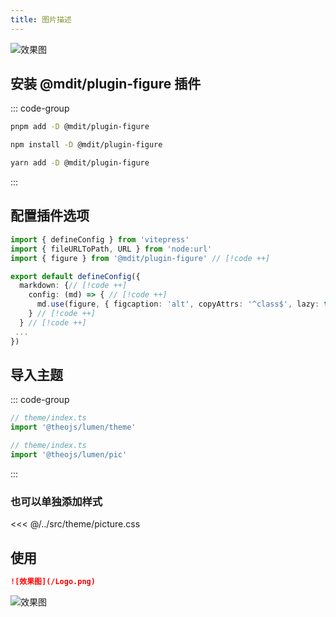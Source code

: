 ```yaml
---
title: 图片描述
---
```


![效果图](/Logo.png)

## 安装 @mdit/plugin-figure 插件

::: code-group

```sh [pnpm]
pnpm add -D @mdit/plugin-figure
```

```sh [npm]
npm install -D @mdit/plugin-figure

```

```sh [yarn]
yarn add -D @mdit/plugin-figure
```

:::

## 配置插件选项

```ts [.vitepress/config.mts]
import { defineConfig } from 'vitepress'
import { fileURLToPath, URL } from 'node:url'
import { figure } from '@mdit/plugin-figure' // [!code ++]

export default defineConfig({
  markdown: {// [!code ++]
    config: (md) => { // [!code ++]
      md.use(figure, { figcaption: 'alt', copyAttrs: '^class$', lazy: true }) // [!code ++]
    } // [!code ++]
  } // [!code ++]
 ...
})
```

## 导入主题

::: code-group

```ts [所有主题]
// theme/index.ts
import '@theojs/lumen/theme'
```

```ts [单独导入]
// theme/index.ts
import '@theojs/lumen/pic'
```

:::

### 也可以单独添加样式

<<< @/../src/theme/picture.css

## 使用

```md
![效果图](/Logo.png)
```

![效果图](/Logo.png)
